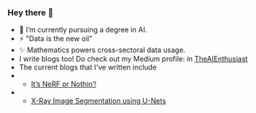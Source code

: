 ### Hey there 👋

<!-- - 🔭 Welcome to my GitHub! -->
- 🌱 I’m currently pursuing a degree in AI.
- ⚡ "Data is the new oil"
- ✨ Mathematics powers cross-sectoral data usage.
- I write blogs too! Do check out my Medium profile: in [TheAIEnthusiast](https://medium.com/@Prith_Sharma)
- The current blogs that I've written include
 - - [It’s NeRF or Nothin’!](https://medium.com/becoming-human/its-nerf-or-nothin-ad9e61c66290)
 - - [X-Ray Image Segmentation using U-Nets](https://medium.com/becoming-human/x-ray-image-segmentation-using-u-nets-518b51aa0cb5)
<!--
**PRITH-S07/PRITH-S07** is a ✨ _special_ ✨ repository because its `README.md` (this file) appears on your GitHub profile.

Here are some ideas to get you started:

- 🔭 I’m currently a student studyimg Computer Science.
- 🌱 I’m a Deep Learning and Machine Learning enthusiast who has worked on understanding an array of networks in deep learning.
- 📫 You could get in touch by sending me a mail to: reachp710@gmail.com
- ⚡ I strongly believe in the power of Deep Learning and the impact it can have.
- ✨ Also, I'm a math aficionado with a specific interest in the domains of Calculus and Statistics.
-->
